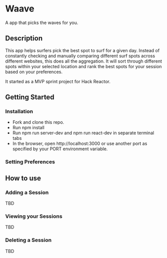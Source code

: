 # Waave
A app that picks the waves for you.

## Description
This app helps surfers pick the best spot to surf for a given day. Instead of constantly checking and manually comparing different surf spots across different websites, this does all the aggregation. It will sort through different spots within your selected location and rank the best spots for your session based on your preferences.

It started as a MVP sprint project for Hack Reactor.

## Getting Started
### Installation
- Fork and clone this repo.
- Run npm install
- Run npm run server-dev and npm run react-dev in separate terminal tabs
- In the browser, open http://localhost:3000 or use another port as specified by your PORT environment variable.
### Setting Preferences

## How to use
### Adding a Session
TBD
### Viewing your Sessions
TBD
### Deleting a Session
TBD
